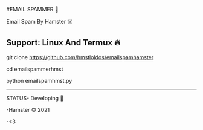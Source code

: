 #EMAIL SPAMMER 🤑

Email Spam By Hamster ☠️

Support: Linux And Termux 🔥
--------------------------------------------------------
git clone https://github.com/hmstloldos/emailspamhamster

cd emailspammerhmst

python emailspamhmst.py

--------------------------------------------------------

STATUS- Developing 👤

-Hamster © 2021

-<3
